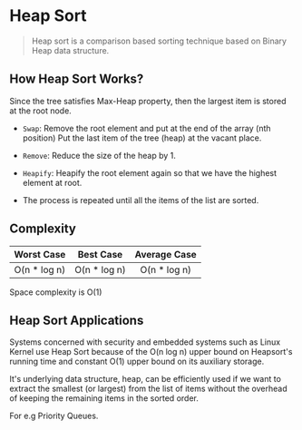 # Heap Sort

> Heap sort is a comparison based sorting technique based on Binary Heap data structure.

## How Heap Sort Works?

Since the tree satisfies Max-Heap property, then the largest item is stored at the root node.

- `Swap`: Remove the root element and put at the end of the array (nth position) Put the last item of the tree (heap) at the vacant place.

- `Remove`: Reduce the size of the heap by 1.

- `Heapify`: Heapify the root element again so that we have the highest element at root.

- The process is repeated until all the items of the list are sorted.

## Complexity

|  Worst Case   |   Best Case   | Average Case  |
| :-----------: | :-----------: | :-----------: |
| O(n \* log n) | O(n \* log n) | O(n \* log n) |

Space complexity is O(1)

## Heap Sort Applications

Systems concerned with security and embedded systems such as Linux Kernel use Heap Sort because of the O(n log n) upper bound on Heapsort's running time and constant O(1) upper bound on its auxiliary storage.

It's underlying data structure, heap, can be efficiently used if we want to extract the smallest (or largest) from the list of items without the overhead of keeping the remaining items in the sorted order.

For e.g Priority Queues.

